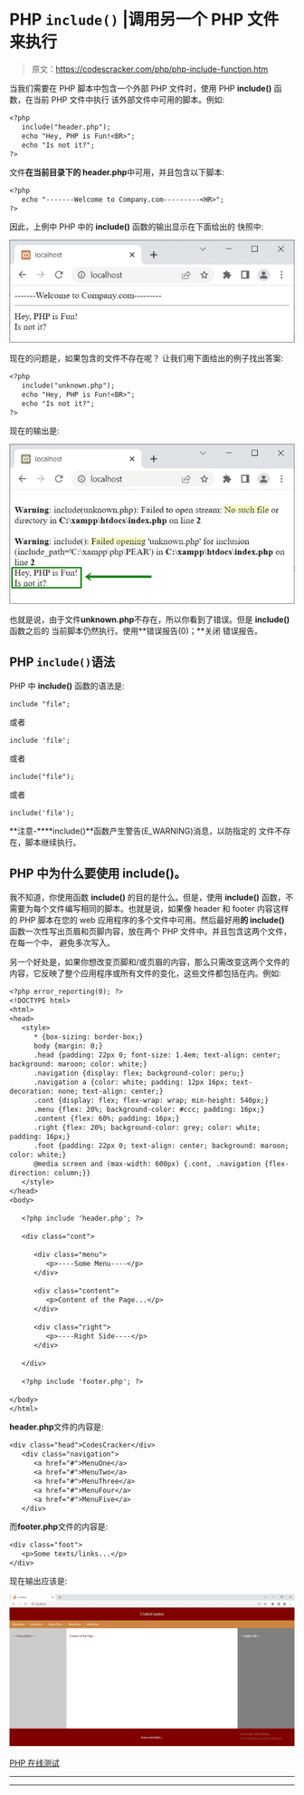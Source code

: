 # PHP `include()` |调用另一个 PHP 文件来执行

> 原文：<https://codescracker.com/php/php-include-function.htm>

当我们需要在 PHP 脚本中包含一个外部 PHP 文件时，使用 PHP **include()** 函数，在当前 PHP 文件中执行 该外部文件中可用的脚本。例如:

```
<?php
   include("header.php");
   echo "Hey, PHP is Fun!<BR>";
   echo "Is not it?";
?>
```

文件**在当前目录下的 header.php**中可用，并且包含以下脚本:

```
<?php
   echo "-------Welcome to Company.com---------<HR>";
?>
```

因此，上例中 PHP 中的 **include()** 函数的输出显示在下面给出的 快照中:

![php include function](img/61d92749429f5c38c9b6949efe998564.png)

现在的问题是，如果包含的文件不存在呢？
让我们用下面给出的例子找出答案:

```
<?php
   include("unknown.php");
   echo "Hey, PHP is Fun!<BR>";
   echo "Is not it?";
?>
```

现在的输出是:

![php include function example](img/fbbd6bb62b5f0bc5b8c9dacbaef86eb9.png)

也就是说，由于文件**unknown.php**不存在，所以你看到了错误。但是 **include()** 函数之后的 当前脚本仍然执行。使用**错误报告(0)；**关闭 错误报告。

## PHP `include()`语法

PHP 中 **include()** 函数的语法是:

```
include "file";
```

或者

```
include 'file';
```

或者

```
include("file");
```

或者

```
include('file');
```

**注意-****include()**函数产生警告(E_WARNING)消息，以防指定的 文件不存在，脚本继续执行。

## PHP 中为什么要使用 include()。

我不知道，你使用函数 **include()** 的目的是什么。但是，使用 **include()** 函数，不需要为每个文件编写相同的脚本。也就是说，如果像 header 和 footer 内容这样的 PHP 脚本在您的 web 应用程序的多个文件中可用。然后最好用**的 include()** 函数一次性写出页眉和页脚内容，放在两个 PHP 文件中。并且包含这两个文件，在每一个中， 避免多次写入。

另一个好处是，如果你想改变页脚和/或页眉的内容，那么只需改变这两个文件的内容，它反映了整个应用程序或所有文件的变化，这些文件都包括在内。例如:

```
<?php error_reporting(0); ?>
<!DOCTYPE html>
<html>
<head>
   <style>
      * {box-sizing: border-box;}
      body {margin: 0;}
      .head {padding: 22px 0; font-size: 1.4em; text-align: center; background: maroon; color: white;}
      .navigation {display: flex; background-color: peru;}
      .navigation a {color: white; padding: 12px 16px; text-decoration: none; text-align: center;}
      .cont {display: flex; flex-wrap: wrap; min-height: 540px;}
      .menu {flex: 20%; background-color: #ccc; padding: 16px;}
      .content {flex: 60%; padding: 16px;}
      .right {flex: 20%; background-color: grey; color: white; padding: 16px;}
      .foot {padding: 22px 0; text-align: center; background: maroon; color: white;}
      @media screen and (max-width: 600px) {.cont, .navigation {flex-direction: column;}}
   </style>
</head>
<body>

   <?php include 'header.php'; ?>

   <div class="cont">

      <div class="menu">
         <p>----Some Menu----</p>
      </div>

      <div class="content">
         <p>Content of the Page...</p>
      </div>

      <div class="right">
         <p>----Right Side----</p>
      </div>

   </div>

   <?php include 'footer.php'; ?>

</body>
</html>
```

**header.php**文件的内容是:

```
<div class="head">CodesCracker</div>
   <div class="navigation">
      <a href="#">MenuOne</a>
      <a href="#">MenuTwo</a>
      <a href="#">MenuThree</a>
      <a href="#">MenuFour</a>
      <a href="#">MenuFive</a>
   </div>
```

而**footer.php**文件的内容是:

```
<div class="foot">
   <p>Some texts/links...</p>
</div>
```

现在输出应该是:

![php include function file](img/213a5d371fe4b797d1053789482cce71.png)

[PHP 在线测试](/exam/showtest.php?subid=8)

* * *

* * *